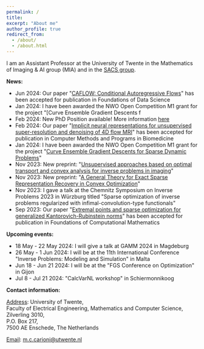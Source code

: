 ```yaml
---
permalink: /
title: 
excerpt: "About me"
author_profile: true
redirect_from: 
  - /about/
  - /about.html
---
```


I am an Assistant Professor at the University of Twente in the Mathematics of Imaging & AI group (MIA) and in the [SACS group](https://www.utwente.nl/en/eemcs/sacs/).




<b> News: </b>  
  * Jun 2024: Our paper "[CAFLOW: Conditional Autoregressive Flows](https://arxiv.org/abs/2106.02531)" has been accepted for publication in Foundations of Data Science
  * Jan 2024: I have been awarded the NWO Open Competition M1 grant for the project "[Curve Ensemble Gradient Descents f
  * Feb 2024: New PhD Position available! More information [here](open-positions.html)
  * Feb 2024: Our paper "[Implicit neural representations for unsupervised super-resolution and denoising of 4D flow MRI](https://arxiv.org/abs/2302.12835)" has been accepted for publication in Computer Methods and Programs in Biomedicine
  * Jan 2024: I have been awarded the NWO Open Competition M1 grant for the project "[Curve Ensemble Gradient Descents for Sparse Dynamic Problems](https://www.nwo.nl/en/news/sixteen-innovative-research-projects-launched-through-open-competition-domain-science-m-programme)"
  * Nov 2023: New preprint: "[Unsupervised approaches based on optimal transport and convex analysis for inverse problems in imaging](https://arxiv.org/pdf/2311.08972.pdf)"
  * Nov 2023: New preprint: "[A General Theory for Exact Sparse Representation Recovery in Convex Optimization](https://arxiv.org/pdf/2311.08072.pdf)"
  * Nov 2023: I gave a talk at the Chemnitz Symposium on Inverse Problems 2023 in Würzburg titled "Sparse optimization of inverse problems regularized with infimal-convolution-type functionals"
  * Sep 2023: Our paper "[Extremal points and sparse optimization for generalized Kantorovich-Rubinstein norms](https://arxiv.org/pdf/2209.09167.pdf)" has been accepted for publication in Foundations of Computational Mathematics

<b> Upcoming events: </b>
  * 18 May - 22 May 2024: I will give a talk at GAMM 2024 in Magdeburg 
  * 26 May - 1 Jun 2024: I will be at the 11th International Conference "Inverse Problems: Modeling and Simulation" in Malta
  * Jun 18 - Jun 21 2024: I will be at the "FGS Conference on Optimization" in Gijon
  * Jul 8 - Jul 21 2024: "CalcVarNL workshop" in Schiermonnikoog

<b> Contact information: </b>

<u>Address</u>: University of Twente, <br> 
Faculty of Electrical Engineering, Mathematics and Computer Science, <br>
Zilverling  3010, <br>
P.O. Box 217, <br>
7500 AE Enschede, The Netherlands

<u>Email</u>: m.c.carioni@utwente.nl

